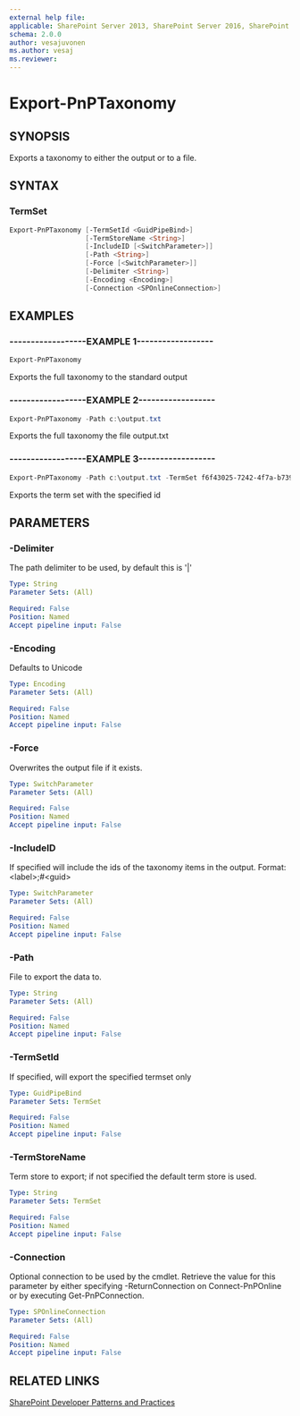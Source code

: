 ```yaml
---
external help file:
applicable: SharePoint Server 2013, SharePoint Server 2016, SharePoint Online
schema: 2.0.0
author: vesajuvonen
ms.author: vesaj
ms.reviewer:
---
```

# Export-PnPTaxonomy

## SYNOPSIS
Exports a taxonomy to either the output or to a file.

## SYNTAX 

### TermSet
```powershell
Export-PnPTaxonomy [-TermSetId <GuidPipeBind>]
                   [-TermStoreName <String>]
                   [-IncludeID [<SwitchParameter>]]
                   [-Path <String>]
                   [-Force [<SwitchParameter>]]
                   [-Delimiter <String>]
                   [-Encoding <Encoding>]
                   [-Connection <SPOnlineConnection>]
```

## EXAMPLES

### ------------------EXAMPLE 1------------------
```powershell
Export-PnPTaxonomy
```

Exports the full taxonomy to the standard output

### ------------------EXAMPLE 2------------------
```powershell
Export-PnPTaxonomy -Path c:\output.txt
```

Exports the full taxonomy the file output.txt

### ------------------EXAMPLE 3------------------
```powershell
Export-PnPTaxonomy -Path c:\output.txt -TermSet f6f43025-7242-4f7a-b739-41fa32847254
```

Exports the term set with the specified id

## PARAMETERS

### -Delimiter
The path delimiter to be used, by default this is '|'

```yaml
Type: String
Parameter Sets: (All)

Required: False
Position: Named
Accept pipeline input: False
```

### -Encoding
Defaults to Unicode

```yaml
Type: Encoding
Parameter Sets: (All)

Required: False
Position: Named
Accept pipeline input: False
```

### -Force
Overwrites the output file if it exists.

```yaml
Type: SwitchParameter
Parameter Sets: (All)

Required: False
Position: Named
Accept pipeline input: False
```

### -IncludeID
If specified will include the ids of the taxonomy items in the output. Format: &lt;label&gt;;#&lt;guid&gt;

```yaml
Type: SwitchParameter
Parameter Sets: (All)

Required: False
Position: Named
Accept pipeline input: False
```

### -Path
File to export the data to.

```yaml
Type: String
Parameter Sets: (All)

Required: False
Position: Named
Accept pipeline input: False
```

### -TermSetId
If specified, will export the specified termset only

```yaml
Type: GuidPipeBind
Parameter Sets: TermSet

Required: False
Position: Named
Accept pipeline input: False
```

### -TermStoreName
Term store to export; if not specified the default term store is used.

```yaml
Type: String
Parameter Sets: TermSet

Required: False
Position: Named
Accept pipeline input: False
```

### -Connection
Optional connection to be used by the cmdlet. Retrieve the value for this parameter by either specifying -ReturnConnection on Connect-PnPOnline or by executing Get-PnPConnection.

```yaml
Type: SPOnlineConnection
Parameter Sets: (All)

Required: False
Position: Named
Accept pipeline input: False
```

## RELATED LINKS

[SharePoint Developer Patterns and Practices](http://aka.ms/sppnp)
